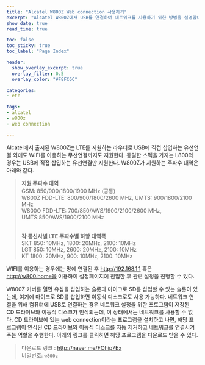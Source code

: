 ```yaml
---
title: "Alcatel W800Z Web connection 사용하기" 
excerpt: "Alcatel W800Z에서 USB를 연결하여 네트워크를 사용하기 위한 방법을 설명합니다."
show_date: true
read_time: true

toc: false
toc_sticky: true
toc_label: "Page Index"

header:
  show_overlay_excerpt: true
  overlay_filter: 0.5
  overlay_color: "#F8FC6C"

categories: 
- etc

tags: 
- alcatel
- w800z
- web connection

---
```


Alcatel에서 출시된 W800Z는 LTE를 지원하는 라우터로 USB에 직접 삽입하는 유선연결 외에도 WIFI를 이용하는 무선연결까지도 지원한다. 동일한 스펙을 가지는 L800의 경우는 USB에 직접 삽입하는 유선연결만 지원한다. W800Z가 지원하는 주파수 대역은 아래와 같다.  

> **지원 주파수 대역**</br>
> GSM: 850/900/1800/1900 MHz (공통)</br>
> W800Z  FDD-LTE: 800/900/1800/2600 MHz, UMTS: 900/1800/2100 MHz</br>
> W800O  FDD-LTE: 700/850/AWS/1900/2100/2600 MHz, UMTS:850/AWS/1900/2100 MHz</br></br>
> 
> **각 통신사별 LTE 주파수별 하향 대역폭**</br>
> SKT 850: 10MHz, 1800: 20MHz, 2100: 10MHz</br>
> LGT 850: 10MHz, 2600: 20MHz, 2100: 10MHz</br>
> KT 1800: 20MHz, 900: 10MHz, 2100: 10MHz

WIFI를 이용하는 경우에는 망에 연결된 후 http://192.168.1.1 혹은 http://w800.home을 이용하여 설정페이지에 진입한 후 관련 설정을 진행할 수 있다.

W800Z 커버를 열면 유심을 삽입하는 슬롯과 마이크로 SD를 삽입할 수 있는 슬롯이 있는데, 여기에 마이크로 SD를 삽입하면 이동식 디스크로도 사용 가능하다.  네트워크 연결을 위해 컴퓨터에 USB로 연결하는 경우 네트워크 설정을 위한 프로그램이 저장된 CD 드라이브와 이동식 디스크가 인식되는데, 이 상태에서는 네트워크를 사용할 수 없다. CD 드라이브에 있는 web connection이라는 프로그램을 설치하고 나면, 해당 프로그램이 인식된 CD 드라이브와 이동식 디스크를 자동 제거하고 네트워크를 연결시켜 주는 역할을 수행한다. 아래의 링크를 클릭하면 해당 프로그램을 다운로드 받을 수 있다.

> 다운로드 링크 : http://naver.me/FOhip7Ex</br>
> 비밀번호: `w800z`
